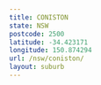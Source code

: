 ```yaml
---
title: CONISTON
state: NSW
postcode: 2500
latitude: -34.423171
longitude: 150.874294
url: /nsw/coniston/
layout: suburb
---
```

